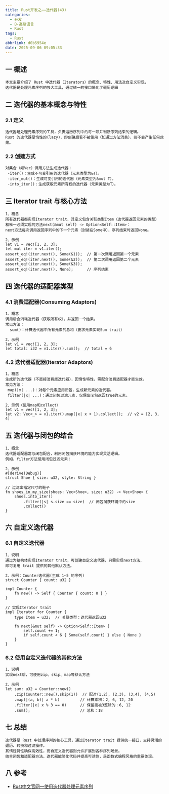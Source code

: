 ```yaml
---
title: Rust开发之——迭代器(43)
categories:
  - 开发
  - B-高级语言
  - Rust
tags:
  - Rust
abbrlink: d0b5954e
date: 2025-09-06 09:05:33
---
```

## 一 概述

```
本文主要介绍了 Rust 中迭代器（Iterators）的概念、特性、用法及自定义实现，
迭代器是处理元素序列的强大工具，通过统一的接口简化了遍历逻辑
```

<!--more-->

## 二 迭代器的基本概念与特性

### 2.1 定义

```
迭代器是处理元素序列的工具，负责遍历序列中的每一项并判断序列结束的逻辑。
Rust 的迭代器是惰性的(lazy)，即创建后若不被使用（如通过方法消费），则不会产生任何效果。
```

### 2.2 创建方式

```
对集合（如Vec）调用方法生成迭代器：
 -iter()：生成不可变引用的迭代器（元素类型为&T）。
 -iter_mut()：生成可变引用的迭代器（元素类型为&mut T）。
 -into_iter()：生成获取元素所有权的迭代器（元素类型为T）。
```

## 三 Iterator trait 与核心方法

```
1、概念
所有迭代器都实现Iterator trait，其定义包含关联类型Item（迭代器返回元素的类型）
和唯一必须实现的方法next(&mut self) -> Option<Self::Item>：
next方法每次调用返回序列中的下一个元素（封装在Some中），序列结束时返回None。

2、示例
let v1 = vec![1, 2, 3];
let mut iter = v1.iter();
assert_eq!(iter.next(), Some(&1));  // 第一次调用返回第一个元素
assert_eq!(iter.next(), Some(&2));  // 第二次调用返回第二个元素
assert_eq!(iter.next(), Some(&3));
assert_eq!(iter.next(), None);      // 序列结束
```

## 四 迭代器的适配器类型

### 4.1 消费适配器(Consuming Adaptors)

```
1、概念
调用后会消耗迭代器（获取所有权），并返回一个结果。
常见方法：
  sum()：计算迭代器中所有元素的总和（要求元素实现Sum trait）
 
2、示例
let v1 = vec![1, 2, 3];
let total: i32 = v1.iter().sum();  // total = 6
```

### 4.2 迭代器适配器(Iterator Adaptors)

```
1、概念
生成新的迭代器（不直接消费原迭代器），因惰性特性，需配合消费适配器才能生效。
常见方法：
 map(|x| ...)：对每个元素应用闭包，生成新元素的迭代器。
 filter(|x| ...)：通过闭包过滤元素，仅保留闭包返回true的元素。
 
2、示例（使用map和collect）
let v1 = vec![1, 2, 3];
let v2: Vec<_> = v1.iter().map(|x| x + 1).collect();  // v2 = [2, 3, 4]
```

## 五 迭代器与闭包的结合

```
1、概念
迭代器适配器常与闭包配合，利用闭包捕获环境的能力实现灵活逻辑。
例如，filter方法使用闭包过滤元素：

2、示例
#[derive(Debug)]
struct Shoe { size: u32, style: String }

// 过滤出指定尺寸的鞋子
fn shoes_in_my_size(shoes: Vec<Shoe>, size: u32) -> Vec<Shoe> {
    shoes.into_iter()
        .filter(|s| s.size == size)  // 闭包捕获环境中的size
        .collect()
}
```

## 六 自定义迭代器

### 6.1 自定义迭代器

```
1、说明
通过为结构体实现Iterator trait，可创建自定义迭代器，只需实现next方法，
即可复用 trait 提供的其他默认方法。

2、示例：Counter迭代器(生成 1~5 的序列)
struct Counter { count: u32 }

impl Counter {
    fn new() -> Self { Counter { count: 0 } }
}

// 实现Iterator trait
impl Iterator for Counter {
    type Item = u32;  // 关联类型：迭代器返回u32

    fn next(&mut self) -> Option<Self::Item> {
        self.count += 1;
        if self.count < 6 { Some(self.count) } else { None }
    }
}
```

### 6.2 使用自定义迭代器的其他方法

```
1、说明
实现next后，可使用zip、skip、map等默认方法

2、示例
let sum: u32 = Counter::new()
    .zip(Counter::new().skip(1))  // 配对(1,2), (2,3), (3,4), (4,5)
    .map(|(a, b)| a * b)         // 计算乘积：2, 6, 12, 20
    .filter(|x| x % 3 == 0)      // 保留能被3整除的：6, 12
    .sum();                      // 总和：18
```

## 七 总结

```
迭代器是 Rust 中处理序列的核心工具，通过Iterator trait 提供统一接口，支持灵活的遍历、转换和过滤操作。
其惰性特性确保高效性，而自定义迭代器则允许扩展到各种序列场景。
结合闭包和适配器方法，迭代器能简化代码并提高可读性，是函数式编程风格的重要体现。
```

## 八 参考

* [Rust中文官网—使用迭代器处理元素序列](https://rust.bootcss.com/ch13-02-iterators.html)